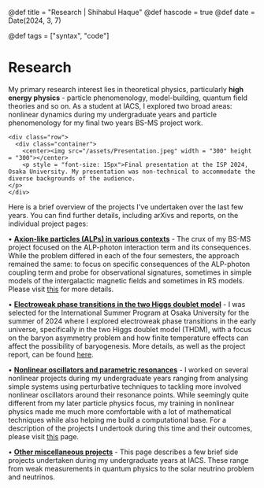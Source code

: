 @def title = "Research | Shihabul Haque"
@def hascode = true
@def date = Date(2024, 3, 7)

@def tags = ["syntax", "code"]

# Research
My primary research interest lies in theoretical physics, particularly **high energy physics** - particle phenomenology, model-building, quantum field theories and so on. As a student at IACS, I explored two broad areas: nonlinear dynamics during my undergraduate years and particle phenomenology for my final two years BS-MS project work. 
~~~
<div class="row">
  <div class="container">
    <center><img src="/assets/Presentation.jpeg" width = "300" height = "300"></center>
    <p style = "font-size: 15px">Final presentation at the ISP 2024, Osaka University. My presentation was non-technical to accommodate the diverse backgrounds of the audience. 
</p>
</div>
~~~
Here is a brief overview of the projects I've undertaken over the last few years. You can find further details, including arXivs and reports, on the individual project pages:

• [**Axion-like particles (ALPs) in various contexts**](/axions/) - The crux of my BS-MS project focused on the ALP-photon interaction term and its consequences. While the problem differed in each of the four semesters, the approach remained the same: to focus on specific consequences of the ALP-photon coupling term and probe for observational signatures, sometimes in simple models of the intergalactic magnetic fields and sometimes in RS models. Please visit [this](/axions/) for more details.

• [**Electroweak phase transitions in the two Higgs doublet model**](/thdm/) - I was selected for the International Summer Program at Osaka University for the summer of 2024 where I explored electroweak phase transitions in the early universe, specifically in the two Higgs doublet model (THDM), with a focus on the baryon asymmetry problem and how finite temperature effects can affect the possibility of baryogenesis. More details, as well as the project report, can be found [here](/thdm/).

• [**Nonlinear oscillators and parametric resonances**](/nonlin/) - I worked on several nonlinear projects during my undergraduate years ranging from analysing simple systems using perturbative techniques to tackling more involved nonlinear oscillators around their resonance points. While seemingly quite different from my later particle physics focus, my training in nonlinear physics made me much more comfortable with a lot of mathematical techniques while also helping me build a computational base. For a description of the projects I undertook during this time and their outcomes, please visit [this](/nonlin/) page.

• [**Other miscellaneous projects**](/miscproj/) - This page describes a few brief side projects undertaken during my undergraduate years at IACS. These range from weak measurements in quantum physics to the solar neutrino problem and neutrinos.

